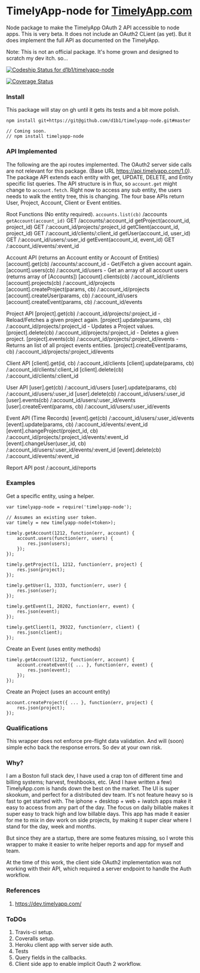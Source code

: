 # TimelyApp-node for [TimelyApp.com](https://timelyapp.com/)

Node package to make the TimelyApp OAuth 2 API accessible to node apps. This is
very beta. It does not include an OAuth2 CLient (as yet). But it does implement the
full API as documented on the TimelyApp.

Note: This is not an official package. It's home grown and designed to scratch my
dev itch. so...

[ ![Codeship Status for d1b1/timelyapp-node](https://codeship.com/projects/155bddf0-63da-0134-68f7-3efe9c97f668/status?branch=master)](https://codeship.com/projects/175463)

[![Coverage Status](https://coveralls.io/repos/github/d1b1/timelyapp-node/badge.svg)](https://coveralls.io/github/d1b1/timelyapp-node)

### Install
This package will stay on gh until it gets its tests and a bit more polish.

    npm install git+https://git@github.com/d1b1/timelyapp-node.git#master

    // Coming soon.
    // npm install timelyapp-node

### API Implemented
The following are the api routes implemented. The OAuth2 server side calls are not
relevant for this package. (Base URL https://api.timelyapp.com/1.0). The package
API extends each entity with get, UPDATE, DELETE, and Entity specific list
queries. The API structure is in flux, so `account.get` might change to `account.fetch`.
Right now to access any sub entity, the users needs to walk the entity tree, this
is changing. The four base APIs return User, Project, Account, Client or Event
entities.

Root Functions (No entity required).
    `accounts.list(cb)` /accounts
    `getAccount(account_id)` GET /accounts/:account_id
    getProject(account_id, project_id) GET /:account_id/projects/:project_id
    getClient(account_id, project_id) GET /:account_id/clients/:client_id
    getUser(account_id, user_id) GET /:account_id/users/:user_id
    getEvent(account_id, event_id) GET /:account_id/events/:event_id

Account API (returns an Account entity or Account of Entities)
    [account].get(cb) /accounts/:account_id - Get/Fetch a given account again.
    [account].users(cb) /:account_id/users - Get an array of all account users (returns array of [Accounts])
    [account].clients(cb) /:account_id/clients
    [account].projects(cb) /:account_id/projects
    [account].createProject(params, cb) /:account_id/projects
    [account].createUser(params, cb) /:account_id/users
    [account].createEvent(params, cb) /:account_id/events

Project API
    [project].get(cb) /:account_id/projects/:project_id - Reload/Fetches a given project again.
    [project].update(params, cb) /:account_id/projects/:project_id - Updates a Project values.
    [project].delete(cb) /:account_id/projects/:project_id - Deletes a given project.
    [project].events(cb) /:account_id/projects/:project_id/events - Returns an list of all project events entities.
    [project].createEvent(params, cb) /:account_id/projects/:project_id/events

Client API
    [client].get(id, cb) /:account_id/clients
    [client].update(params, cb) /:account_id/clients/:client_id
    [client].delete(cb) /:account_id/clients/:client_id

User API
    [user].get(cb) /:account_id/users
    [user].update(params, cb) /:account_id/users/:user_id
    [user].delete(cb) /:account_id/users/:user_id
    [user].events(cb) /:account_id/users/:user_id/events
    [user].createEvent(params, cb) /:account_id/users/:user_id/events

Event API (Time Records)
    [event].get(cb) /:account_id/users/:user_id/events
    [event].update(params, cb) /:account_id/events/:event_id
    [event].changeProject(project_id, cb) /:account_id/projects/:project_id/events/:event_id
    [event].changeUser(user_id, cb) /:account_id/users/:user_id/events/:event_id
    [event].delete(cb) /:account_id/events/:event_id

Report API
    post /:account_id/reports

### Examples
Get a specific entity, using a helper.

    var timelyapp-node = require('timelyapp-node');

    // Assumes an existing user token.
    var timely = new timelyapp-node(<token>);

    timely.getAccount(1212, function(err, account) {
        account.users(function(err, users) {
            res.json(users);
        });
    });

    timely.getProject(1, 1212, function(err, project) {
        res.json(project);
    });

    timely.getUser(1, 3333, function(err, user) {
        res.json(user);
    });

    timely.getEvent(1, 20202, function(err, event) {
        res.json(event);
    });

    timely.getClient(1, 39322, function(err, client) {
        res.json(client);
    });

Create an Event (uses entity methods)

    timely.getAccount(1212, function(err, account) {
        account.createEvent({ ... }, function(err, event) {
            res.json(event);
        });
    });

Create an Project (uses an account entity)

    account.createProject({ ... }, function(err, project) {
        res.json(project);
    });

### Qualifications
This wrapper does not enforce pre-flight data validation. And will (soon) simple
echo back the response errors. So dev at your own risk.

### Why?
I am a Boston full stack dev, I have used a crap ton of different time and billing systems;
harvest, freshbooks, etc. (And I have written a few) TimelyApp.com is hands down the best
on the market. The UI is super skookum, and perfect for a distributed dev team. It's not feature
heavy so is fast to get started with. The iphone + desktop + web + iwatch apps make it
easy to access from any part of the day. The focus on daily billable makes it super easy
to track high and low billable days. This app has made it easier for me to mix in dev
work on side projects, by making it super clear where I stand for the day, week and
months.

But since they are a startup, there are some features missing, so I wrote this wrapper
to make it easier to write helper reports and app for myself and team.

At the time of this work, the client side OAuth2 implementation was not working
with their API, which required a server endpoint to handle the Auth workflow.

### References
1. https://dev.timelyapp.com/

### ToDOs
 1. Travis-ci setup.
 2. Coveralls setup.
 3. Heroku client app with server side auth.
 4. Tests
 5. Query fields in the callbacks.
 6. Client side app to enable implicit Oauth 2 workflow.
